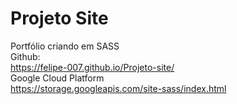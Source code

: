 # Projeto Site
 Portfólio criando em SASS 
<br />
Github:
<br />
https://felipe-007.github.io/Projeto-site/
<br />
Google Cloud Platform
<br />
https://storage.googleapis.com/site-sass/index.html
